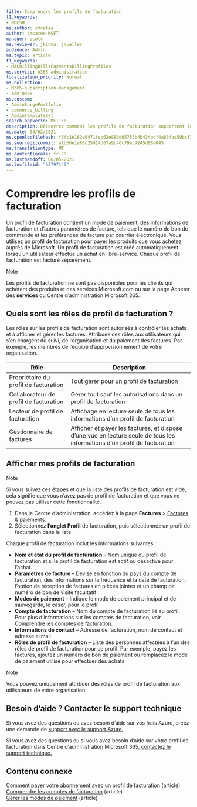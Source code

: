 ```yaml
---
title: Comprendre les profils de facturation
f1.keywords:
- NOCSH
ms.author: cmcatee
author: cmcatee-MSFT
manager: scotv
ms.reviewer: jkinma, jmueller
audience: Admin
ms.topic: article
f1_keywords:
- MACBillingBillsPaymentsBillingProfiles
ms.service: o365-administration
localization_priority: Normal
ms.collection:
- M365-subscription-management
- Adm_O365
ms.custom:
- AdminSurgePortfolio
- commerce_billing
- AdminTemplateSet
search.appverid: MET150
description: Découvrez comment les profils de facturation supportent les factures.
ms.date: 04/02/2021
ms.openlocfilehash: f5fc1e162e6471feb62e886d65755b4b434bdf4a834be59bcf7b37f76f23f129
ms.sourcegitcommit: a1b66e1e80c25d14d67a9b46c79ec7245d88e045
ms.translationtype: MT
ms.contentlocale: fr-FR
ms.lasthandoff: 08/05/2021
ms.locfileid: "53797145"
---
```

# <a name="understand-billing-profiles"></a>Comprendre les profils de facturation

Un profil de facturation contient un mode de paiement, des informations de facturation et d’autres paramètres de facture, tels que le numéro de bon de commande et les préférences de facture par courrier électronique. Vous utilisez un profil de facturation pour payer les produits que vous achetez auprès de Microsoft. Un profil de facturation est créé automatiquement lorsqu’un utilisateur effectue un achat en libre-service. Chaque profil de facturation est facturé séparément.

> [!NOTE]
>
> Les profils de facturation ne sont pas disponibles pour les clients qui achètent des produits et des services Microsoft.com ou sur la page Acheter des **services** du Centre d’administration Microsoft 365.

## <a name="what-are-billing-profile-roles"></a>Quels sont les rôles de profil de facturation ?

Les rôles sur les profils de facturation sont autorisés à contrôler les achats et à afficher et gérer les factures. Attribuez ces rôles aux utilisateurs qui s’en chargent du suivi, de l’organisation et du paiement des factures. Par exemple, les membres de l’équipe d’approvisionnement de votre organisation.

| Rôle                         | Description                                                                      |
|----------------------------- |--------------------------------------------------------------------------------- |
| Propriétaire du profil de facturation        | Tout gérer pour un profil de facturation                                          |
| Collaborateur de profil de facturation  | Gérer tout sauf les autorisations dans un profil de facturation                        |
| Lecteur de profil de facturation       | Affichage en lecture seule de tous les informations d’un profil de facturation                                |
| Gestionnaire de factures              | Afficher et payer les factures, et dispose d’une vue en lecture seule de tous les informations d’un profil de facturation  |

## <a name="view-my-billing-profiles"></a>Afficher mes profils de facturation

> [!NOTE]
>
> Si vous suivez ces étapes et que la liste des profils de facturation est vide, cela signifie que vous n’avez pas de profil de facturation et que vous ne pouvez pas utiliser cette fonctionnalité.

1. Dans le Centre d’administration, accédez à la page **Factures** \> <a href="https://go.microsoft.com/fwlink/p/?linkid=2102895" target="_blank">Factures & paiements</a>.
2. Sélectionnez **l’onglet Profil** de facturation, puis sélectionnez un profil de facturation dans la liste.

Chaque profil de facturation inclut les informations suivantes :

- **Nom et état du profil de facturation** &ndash; Nom unique du profil de facturation et si le profil de facturation est actif ou désactivé pour l’achat.
- **Paramètres de facture** &ndash; Devise en fonction du pays du compte de facturation, des informations sur la fréquence et la date de facturation, l’option de réception de factures en pièces jointes et un champ de numéro de bon de visite facultatif
- **Modes de paiement** &ndash; Indique le mode de paiement principal et de sauvegarde, le caser, pour le profil
- **Compte de facturation** &ndash; Nom du compte de facturation lié au profil. Pour plus d’informations sur les comptes de facturation, voir [Comprendre les comptes de facturation.](../manage-billing-accounts.md)
- **Informations de contact** &ndash; Adresse de facturation, nom de contact et adresse e-mail
- **Rôles de profil de facturation** &ndash; Liste des personnes affectées à l’un des rôles de profil de facturation pour ce profil. Par exemple, payez les factures, ajoutez un numéro de bon de paiement ou remplacez le mode de paiement utilisé pour effectuer des achats.

> [!NOTE]
>
> Vous pouvez uniquement attribuer des rôles de profil de facturation aux utilisateurs de votre organisation.

## <a name="need-help-contact-support"></a>Besoin d’aide ? Contacter le support technique

Si vous avez des questions ou avez besoin d’aide sur vos frais Azure, créez une demande de <a href="https://portal.azure.com/#blade/Microsoft_Azure_Support/HelpAndSupportBlade/newsupportrequest" target="_blank">support avec le support Azure.</a>

Si vous avez des questions ou si vous avez besoin d’aide sur votre profil de facturation dans Centre d’administration Microsoft 365, [contactez le support technique.](../../business-video/get-help-support.md)

## <a name="related-content"></a>Contenu connexe

[Comment payer votre abonnement avec un profil de facturation](pay-for-subscription-billing-profile.md) (article)\
[Comprendre les comptes de facturation](../manage-billing-accounts.md) (article)\
[Gérer les modes de paiement](manage-payment-methods.md) (article)
